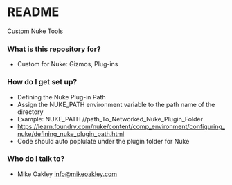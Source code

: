 # README #

Custom Nuke Tools

### What is this repository for? ###

* Custom for Nuke: Gizmos, Plug-ins
### How do I get set up? ###

* Defining the Nuke Plug-in Path
* Assign the NUKE_PATH environment variable to the path name of the directory
* Example: NUKE_PATH //path_To_Networked_Nuke_Plugin_Folder
* https://learn.foundry.com/nuke/content/comp_environment/configuring_nuke/defining_nuke_plugin_path.html
* Code should auto poplulate under the plugin folder for Nuke

### Who do I talk to? ###

* Mike Oakley info@mikeoakley.com
